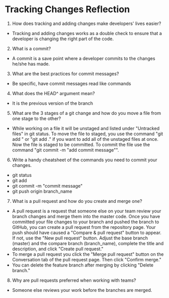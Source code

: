 # Tracking Changes Reflection
1. How does tracking and adding changes make developers' lives easier?
  * Tracking and adding changes works as a double check to ensure that a developer is changing the right part of the code.
2. What is a commit?
  * A commit is a save point where a developer commits to the changes he/she has made.
3. What are the best practices for commit messages?
  * Be specific, have commit messages read like commands
4. What does the HEAD^ argument mean?
  * It is the previous version of the branch
5. What are the 3 stages of a git change and how do you move a file from one stage to the other?
  * While working on a file it will be unstaged and listed under "Untracked files" in git status. To move the file to staged, you use the command "git add <file>" or "git add ." if you want to add all of the unstaged files at once. Now the file is staged to be committed. To commit the file use the command "git commit -m "add commit message"".
6. Write a handy cheatsheet of the commands you need to commit your changes.
  * git status
  * git add <file>
  * git commit -m "commit message"
  * git push origin branch_name
7. What is a pull request and how do you create and merge one?
  * A pull request is a request that someone else on your team review your branch changes and merge them into the master code. Once you have committed your file changes to your branch and pushed the branch to GitHub, you can create a pull request from the repository page. Your push should have caused a "Compare & pull request" button to appear. If not, use the "New pull request" button. Adjust the base branch (master) and the compare branch (branch_name), complete the title and description, and click "Create pull request."
  * To merge a pull request you click the "Merge pull request" button on the Conversation tab of the pull request page. Then click "Confirm merge."
  * You can delete the feature branch after merging by clicking "Delete branch."
8. Why are pull requests preferred when working with teams?
  * Someone else reviews your work before the branches are merged.